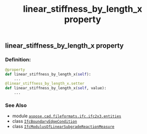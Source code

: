 ﻿---
title: linear_stiffness_by_length_x property
second_title: Aspose.CAD for Python via .NET API References
description: 
type: docs
weight: 60
url: /python-net/aspose.cad.fileformats.ifc.ifc2x3.entities/ifcboundaryedgecondition/linear_stiffness_by_length_x/
is_root: false
---

## linear_stiffness_by_length_x property

### Definition:
```python
@property
def linear_stiffness_by_length_x(self):
    ...
@linear_stiffness_by_length_x.setter
def linear_stiffness_by_length_x(self, value):
    ...
```

### See Also
* module [`aspose.cad.fileformats.ifc.ifc2x3.entities`](../../)
* class [`IfcBoundaryEdgeCondition`](/cad/python-net/aspose.cad.fileformats.ifc.ifc2x3.entities/ifcboundaryedgecondition)
* class [`IfcModulusOfLinearSubgradeReactionMeasure`](/cad/python-net/aspose.cad.fileformats.ifc.ifc2x3.types/ifcmodulusoflinearsubgradereactionmeasure)
